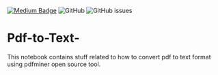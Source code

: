 [![Medium Badge](https://badgen.net/badge/icon/medium?icon=medium&label)](https://medium.com/@ratnasankeerthan)
![GitHub](https://img.shields.io/github/license/ratnasankeerthanreddy/Pdf-to-Text-)
![GitHub issues](https://img.shields.io/github/issues/ratnasankeerthanreddy/Pdf-to-Text-)
# Pdf-to-Text-
This notebook contains  stuff related to how to convert pdf to text format using pdfminer open source tool.
